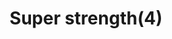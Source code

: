 ---
layout: item
title: Super strength(4)
item-id: 2440
datatable: true
id: 2440
name: "Super strength(4)"
members: true
lowalch: 110
highalch: 165
examine: "4 doses of super Strength potion."
monsters:
  - id: 2054
    name: "Chaos Elemental"
    members: true
    combat_level: 305
    wiki_url: "https://oldschool.runescape.wiki/w/Chaos_Elemental"
    drops:
      - quantity: "1"
        rarity: 0.1
        drop_requirements: null
---